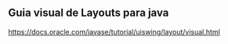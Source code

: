 ## Guia visual de Layouts para java

https://docs.oracle.com/javase/tutorial/uiswing/layout/visual.html
